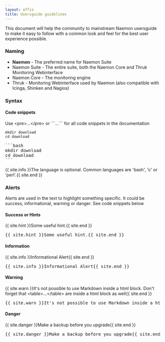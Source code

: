 ```yaml
---
layout: affix
title: Usersguide guidelines
---
```


This document will help the community to mainstream Naemon usersguide to make it easy to follow with
a common look and feel for the best user experience possible.

### Naming

* **Naemon** - The preferred name for Naemon Suite
* Naemon Suite - The entire suite, both the Naemon Core and Thruk Monitoring Webinterface
* Naemon Core - The monitoring engine
* Thruk - Monitoring Webinterface used by Naemon (also compatible with Icinga, Shinken and Nagios)

### Syntax

#### Code snippets
<p>Use &lt;pre&gt;...&lt;/pre&gt; or ```...``` for all code snippets in the documentation</p>

```
mkdir download
cd download
```
<pre>
```bash
mkdir download
cd download
```
</pre>

{{ site.info }}The language is optional. Common languages are 'bash', 'c' or 'perl'.{{ site.end }}


### Alerts
Alerts are used in the text to highlight something specific. It could be success,
informational, warning or danger. See code snippets below


#### Success or Hints

{{ site.hint }}Some useful hint.{{ site.end }}

<pre>
&#123;&#123; site.hint &#125;&#125;Some useful hint.&#123;&#123; site.end &#125;&#125;
</pre>


#### Information

{{ site.info }}Informational Alert{{ site.end }}

<pre>
&#123;&#123; site.info &#125;&#125;Informational Alert&#123;&#123; site.end &#125;&#125;
</pre>


#### Warning

{{ site.warn }}It's not possible to use Markdown inside a html block. Don't forget that &lt;table&gt;...&lt;/table&gt; are inside a html block as well{{ site.end }}

<pre>
&#123;&#123; site.warn &#125;&#125;It's not possible to use Markdown inside a html block...&#123;&#123; site.end &#125;&#125;
</pre>


#### Danger

{{ site.danger }}Make a backup before you upgrade{{ site.end }}

<pre>
&#123;&#123; site.danger &#125;&#125;Make a backup before you upgrade&#123;&#123; site.end &#125;&#125;
</pre>
